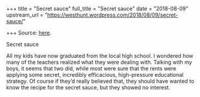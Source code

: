 +++
title = "Secret sauce"
full_title = "Secret sauce"
date = "2018-08-09"
upstream_url = "https://westhunt.wordpress.com/2018/08/09/secret-sauce/"

+++
Source: [here](https://westhunt.wordpress.com/2018/08/09/secret-sauce/).

Secret sauce

All my kids have now graduated from the local high school. I wondered
how many of the teachers realized what they were dealing with. Talking
with my boys, it seems that two did, while most were sure that the rents
were applying some secret, incredibly efficacious, high-pressure
educational strategy. Of course if they’d really believed that, they
should have wanted to know the recipe for the secret sauce, but they
showed no interest.



